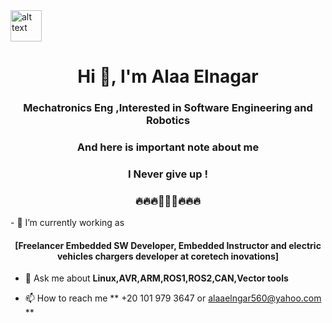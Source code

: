 <img src="https://gencraft.com/api_resources/images/explore/28.png" alt="alt text" height="50">




<h1 align="center">Hi 👋, I'm Alaa Elnagar</h1>
<h3 align="center">Mechatronics Eng ,Interested in Software Engineering and Robotics</h3>
<h3 align="center">And here is important note about me </h3>
<h3 align="center">I Never give up ! </h3>
<h3 align="center">🔥🔥🔥🚀🚀🚀🔥🔥🔥 </h3>
- 🔭 I’m currently working as
<h4 align="center">[Freelancer Embedded SW Developer, Embedded Instructor and electric vehicles chargers developer at coretech inovations] </h4>

- 💬 Ask me about **Linux,AVR,ARM,ROS1,ROS2,CAN,Vector tools**

- 📫 How to reach me ** +20 101 979 3647 or alaaelngar560@yahoo.com  **



